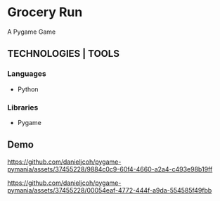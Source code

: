 # Grocery Run

<p>A Pygame Game</p>

## TECHNOLOGIES | TOOLS
### Languages
<ul>
  <li>Python</li>
</ul>


### Libraries
<ul>
  <li>Pygame</li>
</ul>

## Demo
<!-- VIDEO 1 -->
https://github.com/danieljcoh/pygame-pymania/assets/37455228/9884c0c9-60f4-4660-a2a4-c493e98b19ff


<!-- VIDEO 2 -->
https://github.com/danieljcoh/pygame-pymania/assets/37455228/00054eaf-4772-444f-a9da-554585f49fbb
